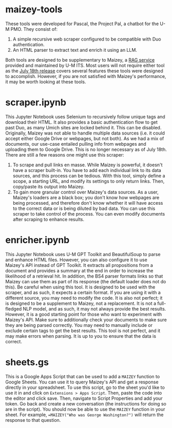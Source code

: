 # maizey-tools
These tools were developed for Pascal, the Project Pal, a chatbot for the U-M PMO. They consist of:

1. A simple recursive web scraper configured to be compatible with Duo authentication.
2. An HTML parser to extract text and enrich it using an LLM.

Both tools are designed to be supplementary to Maizey, a [RAG service](https://its.umich.edu/computing/ai/maizey-in-depth) provided and maintained by U-M ITS. Most users will not require either tool as the [July 18th release](https://its.umich.edu/computing/ai/release-notes) covers several features these tools were designed to accomplish. However, if you are not satisfied with Maizey's performance, it may be worth looking at these tools.

# scraper.ipynb
This Jupyter Notebook uses Selenium to recursively follow unique <a> tags and download their HTML. It also provides a basic authentication flow to get past Duo, as many Umich sites are locked behind it. This can be disabled.
Originally, Maizey was not able to handle multiple data sources (i.e. it could accept either Google Drive or webpages, but not both). As we had a mix of documents, our use-case entailed pulling info from webpages and uploading them to Google Drive. This is no longer necessary as of July 18th.
There are still a few reasons one might use this scraper:

1. To scrape and pull links en masse. While Maizey is powerful, it doesn't have a scraper built-in. You have to add each individual link to its data sources, and this process can be tedious. With this tool, simply define a scope, a starting URL, and modify its settings to only return links. Then, copy/paste its output into Maizey.
2. To gain more granular control over Maizey's data sources. As a user, Maizey's loaders are a black box; you don't know how webpages are being processed, and therefore don't know whether it will have access to the correct data or is being diluted by bad data. You can use this scraper to take control of the process. You can even modify documents after scraping to enhance results.

# enricher.ipynb
This Jupyter Notebook uses U-M GPT Toolkit and BeautifulSoup to parse and enhance HTML files. However, you can also configure it to use Maizey's API instead of GPT Toolkit. It extracts all propositions from a document and provides a summary at the end in order to increase the likelihood of a retrieval hit. In addition, the BS4 parser formats links so that Maizey can use them as part of its response (the default loader does not do this).
Be careful when using this tool. It is designed to be used with the scraper, and as such, it expects a certain format. If you are using it with a different source, you may need to modify the code. It is also not perfect; it is designed to be a supplement to Maizey, not a replacement. It is not a full-fledged NLP model, and as such, it may not always provide the best results. However, it is a good starting point for those who want to experiment with Maizey's API.
Make sure to additionally check your documents to make sure they are being parsed correctly. You may need to manually include or exclude certain tags to get the best results. This tool is not perfect, and it may make errors when parsing. It is up to you to ensure that the data is correct.

# sheets.gs
This is a Google Apps Script that can be used to add a `MAIZEY` function to Google Sheets. You can use it to query Maizey's API and get a response directly in your spreadsheet.
To use this script, go to the sheet you'd like to use it in and click on `Extensions > Apps Script`. Then, paste the code into the editor and click save. Then, navigate to Script Properties and add your token. Go back and create a new conversation (the instructions for doing so are in the script). You should now be able to use the `MAIZEY` function in your sheet. For example, `=MAIZEY("Who was George Washington?")` will return the response to that question.
